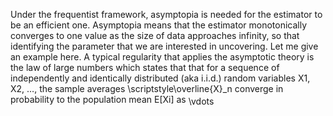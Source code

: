 Under the frequentist framework, asymptopia is needed for the estimator to be an efficient one. Asymptopia means that the 
estimator monotonically converges to one value as the size of data approaches infinity, so that identifying the parameter
that we are interested in uncovering. Let me give an example here. A typical regularity that applies the asymptotic theory
is the law of large numbers which states that  that for a sequence of independently and identically distributed (aka i.i.d.) random variables X1, X2, $\hdots$, the sample averages \scriptstyle\overline{X}_n converge in probability to the population 
mean E[Xi] as <img src="http://www.sciweavers.org/tex2img.php?eq=%5Cvdots%20%5Crightarrow%20%5Cinfty&bc=White&fc=Black&im=jpg&fs=12&ff=arev&edit=0" align="center" border="0" alt="\vdots \rightarrow \infty" width="50" height="15" />
